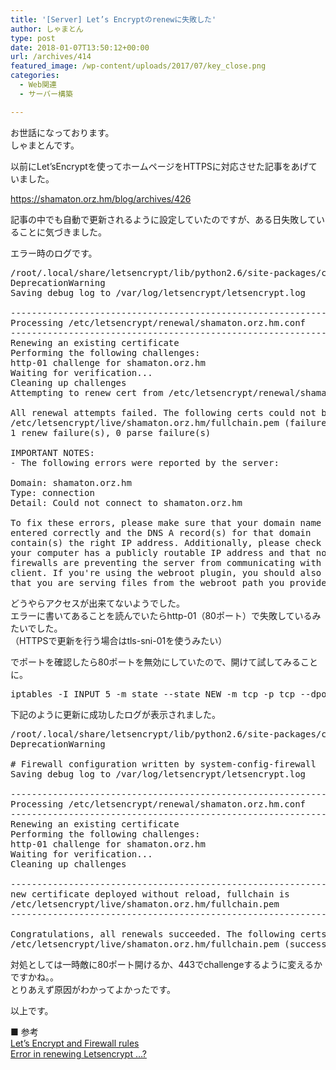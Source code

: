 ```yaml
---
title: '[Server] Let’s Encryptのrenewに失敗した'
author: しゃまとん
type: post
date: 2018-01-07T13:50:12+00:00
url: /archives/414
featured_image: /wp-content/uploads/2017/07/key_close.png
categories:
  - Web関連
  - サーバー構築

---
```

お世話になっております。  
しゃまとんです。

以前にLet&#8217;sEncryptを使ってホームページをHTTPSに対応させた記事をあげていました。

<https://shamaton.orz.hm/blog/archives/426>

記事の中でも自動で更新されるように設定していたのですが、ある日失敗していることに気づきました。

エラー時のログです。

<pre class="lang:default decode:true">/root/.local/share/letsencrypt/lib/python2.6/site-packages/cryptography/__init__.py:26: DeprecationWarning: Python 2.6 is no longer supported by the Python core team, please upgrade your Python. A future version of cryptography will drop support for Python 2.6
DeprecationWarning
Saving debug log to /var/log/letsencrypt/letsencrypt.log

-------------------------------------------------------------------------------
Processing /etc/letsencrypt/renewal/shamaton.orz.hm.conf
-------------------------------------------------------------------------------
Renewing an existing certificate
Performing the following challenges:
http-01 challenge for shamaton.orz.hm
Waiting for verification...
Cleaning up challenges
Attempting to renew cert from /etc/letsencrypt/renewal/shamaton.orz.hm.conf produced an unexpected error: Failed authorization procedure. shamaton.orz.hm (http-01): urn:acme:error:connection :: The server could not connect to the client to verify the domain :: Could not connect to shamaton.orz.hm. Skipping.

All renewal attempts failed. The following certs could not be renewed:
/etc/letsencrypt/live/shamaton.orz.hm/fullchain.pem (failure)
1 renew failure(s), 0 parse failure(s)

IMPORTANT NOTES:
- The following errors were reported by the server:

Domain: shamaton.orz.hm
Type: connection
Detail: Could not connect to shamaton.orz.hm

To fix these errors, please make sure that your domain name was
entered correctly and the DNS A record(s) for that domain
contain(s) the right IP address. Additionally, please check that
your computer has a publicly routable IP address and that no
firewalls are preventing the server from communicating with the
client. If you're using the webroot plugin, you should also verify
that you are serving files from the webroot path you provided.</pre>

どうやらアクセスが出来てないようでした。  
エラーに書いてあることを読んでいたらhttp-01（80ポート）で失敗しているみたいでした。  
（HTTPSで更新を行う場合はtls-sni-01を使うみたい）

でポートを確認したら80ポートを無効にしていたので、開けて試してみることに。

<pre class="lang:default decode:true">iptables -I INPUT 5 -m state --state NEW -m tcp -p tcp --dport 80 -j ACCEPT</pre>

下記のように更新に成功したログが表示されました。

<pre class="lang:default decode:true ">/root/.local/share/letsencrypt/lib/python2.6/site-packages/cryptography/__init__.py:26: DeprecationWarning: Python 2.6 is no longer supported by the Python core team, please upgrade your Python. A future version of cryptography will drop support for Python 2.6
DeprecationWarning

# Firewall configuration written by system-config-firewall
Saving debug log to /var/log/letsencrypt/letsencrypt.log

-------------------------------------------------------------------------------
Processing /etc/letsencrypt/renewal/shamaton.orz.hm.conf
-------------------------------------------------------------------------------
Renewing an existing certificate
Performing the following challenges:
http-01 challenge for shamaton.orz.hm
Waiting for verification...
Cleaning up challenges

-------------------------------------------------------------------------------
new certificate deployed without reload, fullchain is
/etc/letsencrypt/live/shamaton.orz.hm/fullchain.pem
-------------------------------------------------------------------------------

Congratulations, all renewals succeeded. The following certs have been renewed:
/etc/letsencrypt/live/shamaton.orz.hm/fullchain.pem (success)</pre>

対処としては一時敵に80ポート開けるか、443でchallengeするように変えるかですかね。。  
とりあえず原因がわかってよかったです。

以上です。

■ 参考  
<a href="https://community.letsencrypt.org/t/lets-encrypt-and-firewall-rules/18641/2" target="_blank" rel="noopener">Let’s Encrypt and Firewall rules</a>  
<a href="https://community.home-assistant.io/t/error-in-renewing-letsencrypt/13030/24" target="_blank" rel="noopener">Error in renewing Letsencrypt …?</a>